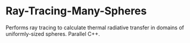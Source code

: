 # Ray-Tracing-Many-Spheres
Performs ray tracing to calculate thermal radiative transfer in domains of uniformly-sized spheres. Parallel C++. 
